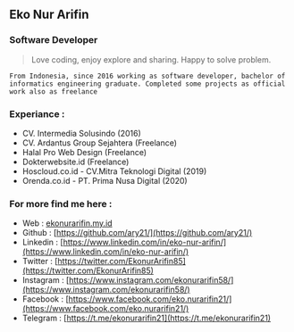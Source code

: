 ## Eko Nur Arifin
### Software Developer

> Love coding, enjoy explore and sharing. Happy to solve problem.

`From Indonesia, since 2016 working as software developer, bachelor of informatics engineering graduate. Completed some projects as official work also as freelance`

### Experiance :
- CV. Intermedia Solusindo (2016)
- CV. Ardantus Group Sejahtera (Freelance)
- Halal Pro Web Design (Freelance)
- Dokterwebsite.id (Freelance)
- Hoscloud.co.id - CV.Mitra Teknologi Digital (2019)
- Orenda.co.id - PT. Prima Nusa Digital (2020) 

### For more find me here :

* Web : [ekonurarifin.my.id](https://ekonurarifin.my.id/)
* Github : [https://github.com/ary21/](https://github.com/ary21/)
* Linkedin : [https://www.linkedin.com/in/eko-nur-arifin/](https://www.linkedin.com/in/eko-nur-arifin/)
* Twitter : [https://twitter.com/EkonurArifin85](https://twitter.com/EkonurArifin85)
* Instagram : [https://www.instagram.com/ekonurarifin58/](https://www.instagram.com/ekonurarifin58/)
* Facebook : [https://www.facebook.com/eko.nurarifin21/](https://www.facebook.com/eko.nurarifin21/)
* Telegram : [https://t.me/ekonurarifin21](https://t.me/ekonurarifin21)